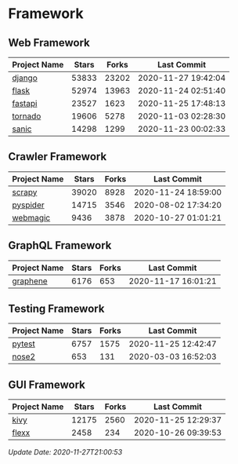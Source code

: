 # Framework

## Web Framework
| Project Name | Stars | Forks | Last Commit |
| ------------ | ----- | ----- | ----------- |
| [django](https://github.com/django/django) | 53833 | 23202 | 2020-11-27 19:42:04 |
| [flask](https://github.com/pallets/flask) | 52974 | 13963 | 2020-11-24 02:51:40 |
| [fastapi](https://github.com/tiangolo/fastapi) | 23527 | 1623 | 2020-11-25 17:48:13 |
| [tornado](https://github.com/tornadoweb/tornado) | 19606 | 5278 | 2020-11-03 02:28:30 |
| [sanic](https://github.com/huge-success/sanic) | 14298 | 1299 | 2020-11-23 00:02:33 |

## Crawler Framework
| Project Name | Stars | Forks | Last Commit |
| ------------ | ----- | ----- | ----------- |
| [scrapy](https://github.com/scrapy/scrapy) | 39020 | 8928 | 2020-11-24 18:59:00 |
| [pyspider](https://github.com/binux/pyspider) | 14715 | 3546 | 2020-08-02 17:34:20 |
| [webmagic](https://github.com/code4craft/webmagic) | 9436 | 3878 | 2020-10-27 01:01:21 |

## GraphQL Framework
| Project Name | Stars | Forks | Last Commit |
| ------------ | ----- | ----- | ----------- |
| [graphene](https://github.com/graphql-python/graphene) | 6176 | 653 | 2020-11-17 16:01:21 |

## Testing Framework
| Project Name | Stars | Forks | Last Commit |
| ------------ | ----- | ----- | ----------- |
| [pytest](https://github.com/pytest-dev/pytest) | 6757 | 1575 | 2020-11-25 12:42:47 |
| [nose2](https://github.com/nose-devs/nose2) | 653 | 131 | 2020-03-03 16:52:03 |

## GUI Framework
| Project Name | Stars | Forks | Last Commit |
| ------------ | ----- | ----- | ----------- |
| [kivy](https://github.com/kivy/kivy) | 12175 | 2560 | 2020-11-25 12:29:37 |
| [flexx](https://github.com/flexxui/flexx) | 2458 | 234 | 2020-10-26 09:39:53 |

*Update Date: 2020-11-27T21:00:53*